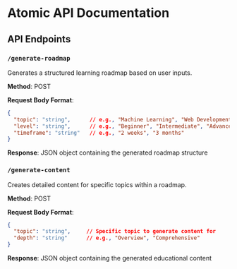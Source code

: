 # Atomic API Documentation

## API Endpoints

### `/generate-roadmap`
Generates a structured learning roadmap based on user inputs.

**Method**: POST

**Request Body Format**:
```json
{
  "topic": "string",      // e.g., "Machine Learning", "Web Development"
  "level": "string",      // e.g., "Beginner", "Intermediate", "Advanced"
  "timeframe": "string"   // e.g., "2 weeks", "3 months"
}
```

**Response**: JSON object containing the generated roadmap structure

### `/generate-content`
Creates detailed content for specific topics within a roadmap.

**Method**: POST

**Request Body Format**:
```json
{
  "topic": "string",     // Specific topic to generate content for
  "depth": "string"      // e.g., "Overview", "Comprehensive"
}
```

**Response**: JSON object containing the generated educational content